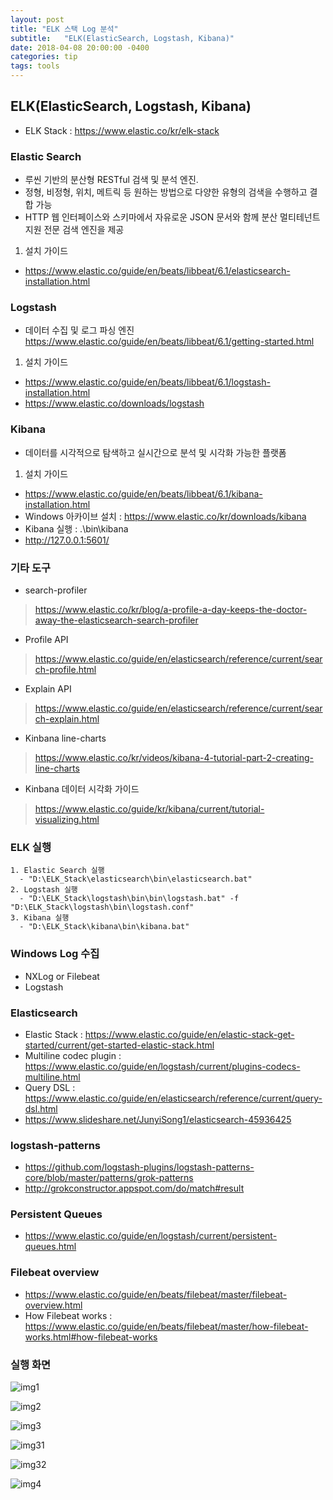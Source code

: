 ```yaml
---
layout: post
title: "ELK 스택 Log 분석"
subtitle:   "ELK(ElasticSearch, Logstash, Kibana)"
date: 2018-04-08 20:00:00 -0400
categories: tip
tags: tools
---
```



## ELK(ElasticSearch, Logstash, Kibana)
- ELK Stack : https://www.elastic.co/kr/elk-stack

### Elastic Search
- 루씬 기반의 분산형 RESTful 검색 및 분석 엔진. 
- 정형, 비정형, 위치, 메트릭 등 원하는 방법으로 다양한 유형의 검색을 수행하고 결합 가능
- HTTP 웹 인터페이스와 스키마에서 자유로운 JSON 문서와 함께 분산 멀티테넌트 지원 전문 검색 엔진을 제공

1. 설치 가이드
- https://www.elastic.co/guide/en/beats/libbeat/6.1/elasticsearch-installation.html


### Logstash
- 데이터 수집 및 로그 파싱 엔진
 https://www.elastic.co/guide/en/beats/libbeat/6.1/getting-started.html

1. 설치 가이드
- https://www.elastic.co/guide/en/beats/libbeat/6.1/logstash-installation.html
- https://www.elastic.co/downloads/logstash


### Kibana 
- 데이터를 시각적으로 탐색하고 실시간으로 분석 및 시각화 가능한 플랫폼

1. 설치 가이드 
- https://www.elastic.co/guide/en/beats/libbeat/6.1/kibana-installation.html
- Windows 아카이브 설치 : https://www.elastic.co/kr/downloads/kibana
- Kibana 실행 : .\bin\kibana
- http://127.0.0.1:5601/


### 기타 도구
- search-profiler
 > https://www.elastic.co/kr/blog/a-profile-a-day-keeps-the-doctor-away-the-elasticsearch-search-profiler
- Profile API
 > https://www.elastic.co/guide/en/elasticsearch/reference/current/search-profile.html
- Explain API
 > https://www.elastic.co/guide/en/elasticsearch/reference/current/search-explain.html
- Kinbana line-charts
 > https://www.elastic.co/kr/videos/kibana-4-tutorial-part-2-creating-line-charts
- Kinbana 데이터 시각화 가이드
 > https://www.elastic.co/guide/kr/kibana/current/tutorial-visualizing.html


### ELK 실행
```
1. Elastic Search 실행
  - "D:\ELK_Stack\elasticsearch\bin\elasticsearch.bat"
2. Logstash 실행
  - "D:\ELK_Stack\logstash\bin\bin\logstash.bat" -f "D:\ELK_Stack\logstash\bin\logstash.conf"
3. Kibana 실행
  - "D:\ELK_Stack\kibana\bin\kibana.bat"
```

### Windows Log 수집
- NXLog or Filebeat
- Logstash

### Elasticsearch
- Elastic Stack : https://www.elastic.co/guide/en/elastic-stack-get-started/current/get-started-elastic-stack.html
- Multiline codec plugin : https://www.elastic.co/guide/en/logstash/current/plugins-codecs-multiline.html
- Query DSL : https://www.elastic.co/guide/en/elasticsearch/reference/current/query-dsl.html
- https://www.slideshare.net/JunyiSong1/elasticsearch-45936425

### logstash-patterns
- https://github.com/logstash-plugins/logstash-patterns-core/blob/master/patterns/grok-patterns
- http://grokconstructor.appspot.com/do/match#result

### Persistent Queues
- https://www.elastic.co/guide/en/logstash/current/persistent-queues.html

### Filebeat overview
- https://www.elastic.co/guide/en/beats/filebeat/master/filebeat-overview.html
- How Filebeat works : https://www.elastic.co/guide/en/beats/filebeat/master/how-filebeat-works.html#how-filebeat-works


### 실행 화면

![img1](/assets/img/post/elk/img01.PNG)

![img2](/assets/img/post/elk/img02.PNG)

![img3](/assets/img/post/elk/img03.PNG)

![img31](/assets/img/post/elk/img031.PNG)

![img32](/assets/img/post/elk/img032.PNG)

![img4](/assets/img/post/elk/img04.PNG)

